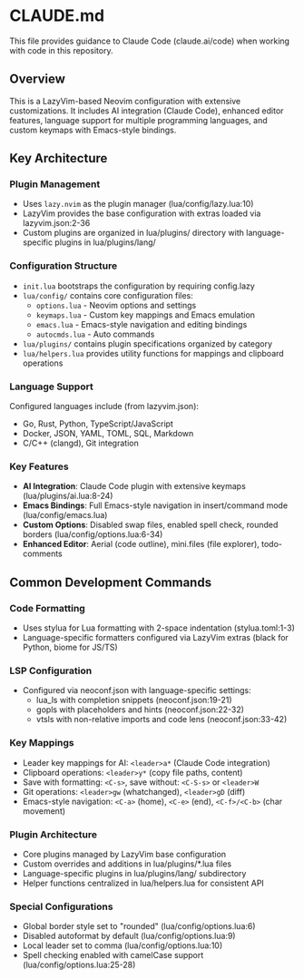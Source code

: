# CLAUDE.md

This file provides guidance to Claude Code (claude.ai/code) when working with code in this repository.

## Overview

This is a LazyVim-based Neovim configuration with extensive customizations. It includes AI integration (Claude Code), enhanced editor features, language support for multiple programming languages, and custom keymaps with Emacs-style bindings.

## Key Architecture

### Plugin Management

- Uses `lazy.nvim` as the plugin manager (lua/config/lazy.lua:10)
- LazyVim provides the base configuration with extras loaded via lazyvim.json:2-36
- Custom plugins are organized in lua/plugins/ directory with language-specific plugins in lua/plugins/lang/

### Configuration Structure

- `init.lua` bootstraps the configuration by requiring config.lazy
- `lua/config/` contains core configuration files:
  - `options.lua` - Neovim options and settings
  - `keymaps.lua` - Custom key mappings and Emacs emulation
  - `emacs.lua` - Emacs-style navigation and editing bindings
  - `autocmds.lua` - Auto commands
- `lua/plugins/` contains plugin specifications organized by category
- `lua/helpers.lua` provides utility functions for mappings and clipboard operations

### Language Support

Configured languages include (from lazyvim.json):

- Go, Rust, Python, TypeScript/JavaScript
- Docker, JSON, YAML, TOML, SQL, Markdown
- C/C++ (clangd), Git integration

### Key Features

- **AI Integration**: Claude Code plugin with extensive keymaps (lua/plugins/ai.lua:8-24)
- **Emacs Bindings**: Full Emacs-style navigation in insert/command mode (lua/config/emacs.lua)
- **Custom Options**: Disabled swap files, enabled spell check, rounded borders (lua/config/options.lua:6-34)
- **Enhanced Editor**: Aerial (code outline), mini.files (file explorer), todo-comments

## Common Development Commands

### Code Formatting

- Uses stylua for Lua formatting with 2-space indentation (stylua.toml:1-3)
- Language-specific formatters configured via LazyVim extras (black for Python, biome for JS/TS)

### LSP Configuration

- Configured via neoconf.json with language-specific settings:
  - lua_ls with completion snippets (neoconf.json:19-21)
  - gopls with placeholders and hints (neoconf.json:22-32)
  - vtsls with non-relative imports and code lens (neoconf.json:33-42)

### Key Mappings

- Leader key mappings for AI: `<leader>a*` (Claude Code integration)
- Clipboard operations: `<leader>y*` (copy file paths, content)
- Save with formatting: `<C-s>`, save without: `<C-S-s>` or `<leader>W`
- Git operations: `<leader>gw` (whatchanged), `<leader>gD` (diff)
- Emacs-style navigation: `<C-a>` (home), `<C-e>` (end), `<C-f>/<C-b>` (char movement)

### Plugin Architecture

- Core plugins managed by LazyVim base configuration
- Custom overrides and additions in lua/plugins/*.lua files
- Language-specific plugins in lua/plugins/lang/ subdirectory
- Helper functions centralized in lua/helpers.lua for consistent API

### Special Configurations

- Global border style set to "rounded" (lua/config/options.lua:6)
- Disabled autoformat by default (lua/config/options.lua:9)
- Local leader set to comma (lua/config/options.lua:10)
- Spell checking enabled with camelCase support (lua/config/options.lua:25-28)

